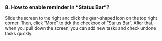 ### 8. How to enable reminder in “Status Bar”?
Slide the screen to the right and click the gear-shaped icon on the top right corner. Then, click “More” to tick the checkbox of “Status Bar”. After that, when you pull down the screen, you can add new tasks and check undone tasks quickly.
